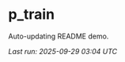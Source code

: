 # p_train

Auto-updating README demo.

<!--START_SECTION:status-->
_Last run: 2025-09-29 03:04 UTC_
<!--END_SECTION:status-->








































































































































































































































































































































































































































































































































































































































































































































































































































































































































